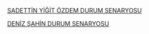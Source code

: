 [SADETTİN YİĞİT ÖZDEM DURUM SENARYOSU](https://drive.google.com/file/d/13vv0zH7k5UUumZVuYa3WlY55jVwTLEZz/view?usp=sharing)


[DENİZ ŞAHİN DURUM SENARYOSU](https://drive.google.com/file/d/1ubXy8Lh1vOZUuFCU5amseE7lyD8fKKpl/view?usp=sharing)